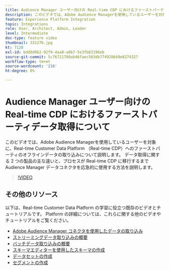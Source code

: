 ```yaml
---
title: Audience Manager ユーザー向けの Real-time CDP におけるファーストパーティデータ取得について
description: このビデオでは、Adobe Audience Managerを使用しているユーザーを対象に、Real-time Customer Data Platform （Real-time CDP）へのファーストパーティのオフラインデータの取り込みについて説明します。 データ取得に関する 2 つの製品の主な違いと、プロセスが Real-time CDP に移行するまでAudience Manager データコネクタを応急的に使用する方法を説明します。
feature: Experience Platform Integration
topic: Integrations
role: User, Architect, Admin, Leader
level: Intermediate
doc-type: feature video
thumbnail: 331276.jpg
kt: 7128
exl-id: bdd8d9b2-92f9-4aa0-a0b7-5e3fb63196eb
source-git-commit: 5c76721780ab46faec503db774928649e8274327
workflow-type: tm+mt
source-wordcount: '216'
ht-degree: 0%

---
```


# Audience Manager ユーザー向けの Real-time CDP におけるファーストパーティデータ取得について

このビデオでは、Adobe Audience Managerを使用しているユーザーを対象に、Real-time Customer Data Platform （Real-time CDP）へのファーストパーティのオフラインデータの取り込みについて説明します。 データ取得に関する 2 つの製品の主な違いと、プロセスが Real-time CDP に移行するまでAudience Manager データコネクタを応急的に使用する方法を説明します。


>[!VIDEO](https://video.tv.adobe.com/v/331276/?quality=12&learn=on)

## その他のリソース

以下は、Real-time Customer Data Platform の学習に役立つ既存のビデオとチュートリアルです。 Platform の詳細については、これらに関する他のビデオやチュートリアルをご覧ください。

* [Adobe Audience Manager コネクタを使用したデータの取り込み ](https://experienceleague.adobe.com/docs/platform-learn/tutorials/sources/ingest-data-from-aam.html?lang=en#sources)
* [ ストリーミングデータ取り込みの概要 ](https://experienceleague.adobe.com/docs/platform-learn/tutorials/data-ingestion/understanding-streaming-ingestion.html?lang=en#data-ingestion)
* [ バッチデータ取り込みの概要 ](https://experienceleague.adobe.com/docs/platform-learn/tutorials/data-ingestion/batch-ingestion-overview.html?lang=en#data-ingestion)
* [ スキーマエディターを使用したスキーマの作成 ](https://experienceleague.adobe.com/docs/experience-platform/xdm/tutorials/create-schema-ui.html?lang=en#getting-started)
* [ データセットの作成 ](https://experienceleague.adobe.com/docs/platform-learn/getting-started-for-data-architects-and-data-engineers/create-datasets.html?lang=en#permissions-required)
* [ セグメントの作成 ](https://experienceleague.adobe.com/docs/platform-learn/tutorials/segments/create-segments.html?lang=en#segments)
